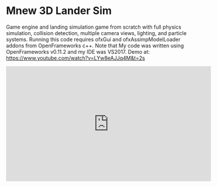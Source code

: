 # Mnew 3D Lander Sim
 Game engine and landing simulation game from scratch with full physics simulation, collision detection, multiple camera views, lighting, and particle systems.
 Running this code requires ofxGui and ofxAssimpModelLoader addons from OpenFrameworks c++.
 Note that My code was written using OpenFrameworks v0.11.2 and my IDE was VS2017.
Demo at: https://www.youtube.com/watch?v=LYw8eAJJq4M&t=2s
<iframe width="560" height="315" src="https://www.youtube-nocookie.com/embed/LYw8eAJJq4M?start=2" title="YouTube video player" frameborder="0" allow="accelerometer; autoplay; clipboard-write; encrypted-media; gyroscope; picture-in-picture" allowfullscreen></iframe>
